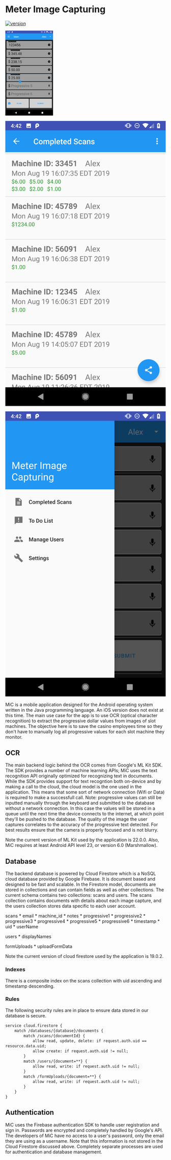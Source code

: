 # Meter Image Capturing
[![version](https://img.shields.io/badge/version-1.9.1-success.svg)](https://semver.org)

<img src="https://raw.githubusercontent.com/alexanderjpowell/meter-image-capturing/master/docs/main_activity.png" width="150">

![Queried state](https://raw.githubusercontent.com/alexanderjpowell/meter-image-capturing/master/docs/report_data_activity.png)

![Empty state](https://raw.githubusercontent.com/alexanderjpowell/meter-image-capturing/master/docs/nav_bar.png)

MiC is a mobile application designed for the Android operating system written in the Java programming language.  An iOS version does not exist at this time.  The main use case for the app is to use OCR (optical character recognition) to extract the progressive dollar values from images of slot machines.  The objective here is to save the casino employees time so they don't have to manually log all progressive values for each slot machine they monitor.  

## OCR ##

The main backend logic behind the OCR comes from Google's ML Kit SDK.  The SDK provides a number of machine learning APIs; MiC uses the text recognition API originally optimized for recognizing text in documents.  While the SDK provides support for text recogntion both on-device and by making a call to the cloud, the cloud model is the one used in the application.  This means that some sort of network connection (Wifi or Data) is required to make a successfull call.  Note: progressive values can still be inputted manually through the keyboard and submitted to the database without a network connection.  In this case the values will be stored in a queue until the next time the device connects to the internet, at which point they'll be pushed to the database.  The quality of the image the user captures correlates to the accuracy of the progressive text detected.  For best results ensure that the camera is properly focused and is not blurry.  

Note the current version of ML Kit used by the application is 22.0.0.  Also, MiC requires at least Android API level 23, or version 6.0 (Marshmallow).  

## Database ##

The backend database is powered by Cloud Firestore which is a NoSQL cloud database provided by Google Firebase.  It is document based and designed to be fast and scalable.  In the Firestore model, documents are stored in collections and can contain fields as well as other collections.  The current schema contains two collections: scans and users.  The scans collection contains documents with details about each image capture, and the users collection stores data specific to each user account.  

scans
	* email
	* machine_id
	* notes
	* progressive1
	* progressive2
	* progressive3
	* progressive4
	* progressive5
	* progressive6
	* timestamp
	* uid
	* userName

users
	* displayNames

formUploads
	* uploadFormData

Note the current version of cloud firestore used by the application is 19.0.2.  

### Indexes ###
There is a composite index on the scans collection with uid ascending and timestamp descending.  

### Rules ###
The following security rules are in place to ensure data stored in our database is secure.  

```
service cloud.firestore {
	match /databases/{database}/documents {    
		match /scans/{documentId} {
			allow read, update, delete: if request.auth.uid == resource.data.uid;
			allow create: if request.auth.uid != null;
		}
		match /users/{document=**} {
			allow read, write: if request.auth.uid != null;
		}
		match /formUploads/{document=**} {
			allow read, write: if request.auth.uid != null;
		}
	}
}
```

## Authentication ##

MiC uses the Firebase authentication SDK to handle user registration and sign in.  Passwords are encrypted and completely handled by Google's API.  The developers of MiC have no access to a user's password, only the email they are using as a username.  Note that this information is not stored in the Cloud Firestore discussed above.  Completely separate processes are used for authentication and database management.  






